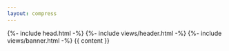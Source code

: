 ```yaml
---
layout: compress
---
```


<!DOCTYPE html>
<html lang="{{ page.lang | default: site.lang }}">
  {%- include head.html -%}
  <body>
    {%- include views/header.html -%}
    {%- include views/banner.html -%}
    {{ content }}
  </body>
</html>